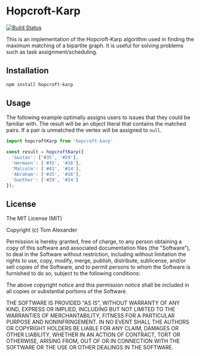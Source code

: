 # Hopcroft-Karp

[![Build Status](https://travis-ci.org/Tom-Alexander/hopcroft-karp.svg?branch=master)](https://travis-ci.org/Tom-Alexander/hopcroft-karp)

This is an implementation of the Hopcroft-Karp algorithm used in finding the
maximum matching of a bipartite graph. It is useful for solving problems such
as task assignment/scheduling.

## Installation

```bash
npm install hopcroft-karp
```

## Usage

The following example optimally assigns users to issues that they could be familiar with. The result will be an object literal that contains the matched pairs. If a pair is unmatched the vertex will be assigned to `null`.

```javascript
import hopcroftKarp from 'hopcroft-karp'

const result = hopcroftKarp({
  'Gustav': ['#35', '#29'],
  'Hermann': ['#35', '#16'],
  'Malcolm': ['#41', '#24'],
  'Abraham': ['#35', '#16'],
  'Gunther': ['#29', '#24']
});
```

## License

The MIT License (MIT)

Copyright (c) Tom Alexander

Permission is hereby granted, free of charge, to any person obtaining a copy
of this software and associated documentation files (the "Software"), to deal
in the Software without restriction, including without limitation the rights
to use, copy, modify, merge, publish, distribute, sublicense, and/or sell
copies of the Software, and to permit persons to whom the Software is
furnished to do so, subject to the following conditions:

The above copyright notice and this permission notice shall be included in
all copies or substantial portions of the Software.

THE SOFTWARE IS PROVIDED "AS IS", WITHOUT WARRANTY OF ANY KIND, EXPRESS OR
IMPLIED, INCLUDING BUT NOT LIMITED TO THE WARRANTIES OF MERCHANTABILITY,
FITNESS FOR A PARTICULAR PURPOSE AND NONINFRINGEMENT. IN NO EVENT SHALL THE
AUTHORS OR COPYRIGHT HOLDERS BE LIABLE FOR ANY CLAIM, DAMAGES OR OTHER
LIABILITY, WHETHER IN AN ACTION OF CONTRACT, TORT OR OTHERWISE, ARISING FROM,
OUT OF OR IN CONNECTION WITH THE SOFTWARE OR THE USE OR OTHER DEALINGS IN
THE SOFTWARE.
